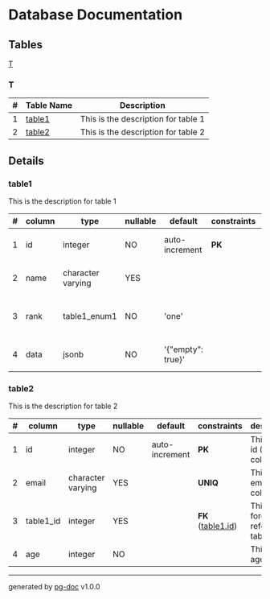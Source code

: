 # Database Documentation
## Tables 
[T](#T)
### T 
|# |Table Name| Description|
|--:|----------|------------|
|1| [table1](#table1) | This is the description for table 1 |
|2| [table2](#table2) | This is the description for table 2 |
## Details 
### table1
This is the description for table 1

|# |column|type|nullable|default|constraints|description|
|--:|------|----|--------|-------|-----------|-----------|
| 1 | id |  integer | NO | auto-increment | **PK** | This is the id (PK) column |
| 2 | name |  character varying | YES |  |  | This is the name column |
| 3 | rank |  table1_enum1 | NO | 'one' |  | An enumerated rank column |
| 4 | data |  jsonb | NO | '{"empty": true}' |  | This is a data (json) column |
### table2
This is the description for table 2

|# |column|type|nullable|default|constraints|description|
|--:|------|----|--------|-------|-----------|-----------|
| 1 | id |  integer | NO | auto-increment | **PK** | This is the id (PK) column |
| 2 | email |  character varying | YES |  | **UNIQ** | This is the email column |
| 3 | table1_id |  integer | YES |  | **FK** ([table1.id](#table1)) | This foreign key referencing table 1 |
| 4 | age |  integer | NO |  |  | This is the age column |

---
generated by [pg-doc](https://github.com/echetzakis/pg-doc) v1.0.0
